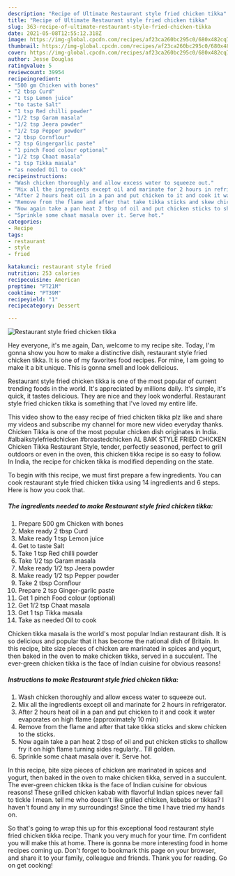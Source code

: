 ```yaml
---
description: "Recipe of Ultimate Restaurant style fried chicken tikka"
title: "Recipe of Ultimate Restaurant style fried chicken tikka"
slug: 363-recipe-of-ultimate-restaurant-style-fried-chicken-tikka
date: 2021-05-08T12:55:12.318Z
image: https://img-global.cpcdn.com/recipes/af23ca260bc295c0/680x482cq70/restaurant-style-fried-chicken-tikka-recipe-main-photo.jpg
thumbnail: https://img-global.cpcdn.com/recipes/af23ca260bc295c0/680x482cq70/restaurant-style-fried-chicken-tikka-recipe-main-photo.jpg
cover: https://img-global.cpcdn.com/recipes/af23ca260bc295c0/680x482cq70/restaurant-style-fried-chicken-tikka-recipe-main-photo.jpg
author: Jesse Douglas
ratingvalue: 5
reviewcount: 39954
recipeingredient:
- "500 gm Chicken with bones"
- "2 tbsp Curd"
- "1 tsp Lemon juice"
- "to taste Salt"
- "1 tsp Red chilli powder"
- "1/2 tsp Garam masala"
- "1/2 tsp Jeera powder"
- "1/2 tsp Pepper powder"
- "2 tbsp Cornflour"
- "2 tsp Gingergarlic paste"
- "1 pinch Food colour optional"
- "1/2 tsp Chaat masala"
- "1 tsp Tikka masala"
- "as needed Oil to cook"
recipeinstructions:
- "Wash chicken thoroughly and allow excess water to squeeze out."
- "Mix all the ingredients except oil and marinate for 2 hours in refrigerator."
- "After 2 hours heat oil in a pan and put chicken to it and cook it water evaporates on high flame (approximately 10 min)"
- "Remove from the flame and after that take tikka sticks and skew chicken to the sticks."
- "Now again take a pan heat 2 tbsp of oil and put chicken sticks to shallow fry it on high flame turning sides regularly.. Till golden."
- "Sprinkle some chaat masala over it. Serve hot."
categories:
- Recipe
tags:
- restaurant
- style
- fried

katakunci: restaurant style fried 
nutrition: 253 calories
recipecuisine: American
preptime: "PT21M"
cooktime: "PT39M"
recipeyield: "1"
recipecategory: Dessert

---
```



![Restaurant style fried chicken tikka](https://img-global.cpcdn.com/recipes/af23ca260bc295c0/680x482cq70/restaurant-style-fried-chicken-tikka-recipe-main-photo.jpg)

Hey everyone, it's me again, Dan, welcome to my recipe site. Today, I'm gonna show you how to make a distinctive dish, restaurant style fried chicken tikka. It is one of my favorites food recipes. For mine, I am going to make it a bit unique. This is gonna smell and look delicious.

Restaurant style fried chicken tikka is one of the most popular of current trending foods in the world. It's appreciated by millions daily. It's simple, it's quick, it tastes delicious. They are nice and they look wonderful. Restaurant style fried chicken tikka is something that I've loved my entire life.

This video show to the easy recipe of fried chicken tikka plz like and share my videos and subscribe my channel for more new video everyday thanks. Chicken Tikka is one of the most popular chicken dish originates in India. #albaikstylefriedchicken #broastedchicken AL BAIK STYLE FRIED CHICKEN Chicken Tikka Restaurant Style, tender, perfectly seasoned, perfect to grill outdoors or even in the oven, this chicken tikka recipe is so easy to follow. In India, the recipe for chicken tikka is modified depending on the state.


To begin with this recipe, we must first prepare a few ingredients. You can cook restaurant style fried chicken tikka using 14 ingredients and 6 steps. Here is how you cook that.

<!--inarticleads1-->

##### The ingredients needed to make Restaurant style fried chicken tikka:

1. Prepare 500 gm Chicken with bones
1. Make ready 2 tbsp Curd
1. Make ready 1 tsp Lemon juice
1. Get to taste Salt
1. Take 1 tsp Red chilli powder
1. Take 1/2 tsp Garam masala
1. Make ready 1/2 tsp Jeera powder
1. Make ready 1/2 tsp Pepper powder
1. Take 2 tbsp Cornflour
1. Prepare 2 tsp Ginger-garlic paste
1. Get 1 pinch Food colour (optional)
1. Get 1/2 tsp Chaat masala
1. Get 1 tsp Tikka masala
1. Take as needed Oil to cook


Chicken tikka masala is the world&#39;s most popular Indian restaurant dish. It is so delicious and popular that it has become the national dish of Britain. In this recipe, bite size pieces of chicken are marinated in spices and yogurt, then baked in the oven to make chicken tikka, served in a succulent. The ever-green chicken tikka is the face of Indian cuisine for obvious reasons! 

<!--inarticleads2-->

##### Instructions to make Restaurant style fried chicken tikka:

1. Wash chicken thoroughly and allow excess water to squeeze out.
1. Mix all the ingredients except oil and marinate for 2 hours in refrigerator.
1. After 2 hours heat oil in a pan and put chicken to it and cook it water evaporates on high flame (approximately 10 min)
1. Remove from the flame and after that take tikka sticks and skew chicken to the sticks.
1. Now again take a pan heat 2 tbsp of oil and put chicken sticks to shallow fry it on high flame turning sides regularly.. Till golden.
1. Sprinkle some chaat masala over it. Serve hot.


In this recipe, bite size pieces of chicken are marinated in spices and yogurt, then baked in the oven to make chicken tikka, served in a succulent. The ever-green chicken tikka is the face of Indian cuisine for obvious reasons! These grilled chicken kabab with flavorful Indian spices never fail to tickle I mean. tell me who doesn&#39;t like grilled chicken, kebabs or tikkas? I haven&#39;t found any in my surroundings! Since the time I have tried my hands on. 

So that's going to wrap this up for this exceptional food restaurant style fried chicken tikka recipe. Thank you very much for your time. I'm confident you will make this at home. There is gonna be more interesting food in home recipes coming up. Don't forget to bookmark this page on your browser, and share it to your family, colleague and friends. Thank you for reading. Go on get cooking!
